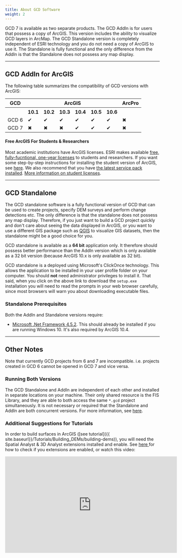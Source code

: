 ```yaml
---
title: About GCD Software
weight: 2
---
```


GCD 7 is available as two separate products. The GCD AddIn is for users that possess a copy of ArcGIS. This version includes the ability to visualize GCD layers in ArcMap. The GCD Standalone version is completely independent of ESRI technology and you do not need a copy of ArcGIS to use it. The Standalone is fully functional and the only difference from the AddIn is that the Standalone does not possess any map display.

------

## GCD AddIn for ArcGIS

The following table summarizes the compatibility of GCD versions with ArcGIS:

<table class="tg">
  <tr>
    <th class="tg-0pky">GCD</th>
    <th class="tg-c3ow" colspan="6">ArcGIS</th>
    <th class="tg-0pky">ArcPro</th>
  </tr>
  <tr>
    <th class="tg-0pky"></th>
    <th class="tg-c3ow">10.1</th>
    <th class="tg-c3ow">10.2</th>
    <th class="tg-c3ow">10.3</th>
    <th class="tg-c3ow">10.4</th>
    <th class="tg-c3ow">10.5</th>
    <th class="tg-c3ow">10.6</th>
    <th class="tg-c3ow"></th>
  </tr>
  <tr>
    <td class="tg-0pky">GCD 6</td>
    <td class="tg-c3ow">&#x2714;</td>
    <td class="tg-c3ow">&#x2714;</td>
    <td class="tg-c3ow">&#x2714;</td>
    <td class="tg-c3ow">&#x2714;</td>
    <td class="tg-c3ow">&#x2714;</td>
    <td class="tg-c3ow">&#x2714;</td>
    <td class="tg-c3ow">&#x2716;</td>
  </tr>
  <tr>
    <td class="tg-0pky">GCD 7</td>
    <td class="tg-c3ow">&#x2716;</td>
    <td class="tg-c3ow">&#x2716;</td>
    <td class="tg-c3ow">&#x2716;</td>
    <td class="tg-c3ow">&#x2714;</td>
    <td class="tg-c3ow">&#x2714;</td>
    <td class="tg-c3ow">&#x2714;</td>
    <td class="tg-c3ow">&#x2716;</td>
  </tr>
</table>



#### Free ArcGIS For Students & Researchers
Most academic institutions have ArcGIS licenses. ESRI makes available [free, fully-fucntional, one-year licenses](http://www.esri.com/landing-pages/software/arcgis/arcgis-desktop-student-trial) to students and researchers. If you want some step-by-step instructions for installing the student version of ArcGIS, see [here](http://gis.joewheaton.org/about/software/arcgis_install). We also recommend that you have [the latest service pack installed](http://resources.arcgis.com/content/patches-and-service-packs?fa=viewPatch&PID=66&MetaID=1843). [More information on student licenses](http://www.joewheaton.org/Home/students-teaching/teaching-materials/gis-help/arcgis-desktop-10---education-edition). 


------
## GCD Standalone

The GCD standalone software is a fully functional version of GCD that can be used to create projects, specify DEM surveys and perform change detections etc. The only difference is that the standalone does not possess any map display. Therefore, if you just want to build a GCD project quickly and don't care about seeing the data displayed in ArcGIS, or you want to use a different GIS package such as [QGIS](https://www.qgis.org/en/site) to visualize GIS datasets, then the standalone might be a good choice for you.

GCD standalone is available as a **64 bit** application only. It therefore should possess better performance than the AddIn version which is only available as a 32 bit version (because ArcGIS 10.x is only available as 32 bit).

GCD standalone is a deployed using Microsoft's ClickOnce technology. This allows the application to be installed in your user profile folder on your computer. You should **not** need administrator privileges to install it. That said, when you click on the above link to download the `setup.exe` installation you will need to read the prompts in your web browser carefully, since most browsers will warn you about downloading executable files.

### Standalone Prerequisites

Both the AddIn and Standalone versions require:

* [Microsoft .Net Framework 4.5.2](https://www.microsoft.com/en-ca/download/details.aspx?id=42642). This should already be installed if you are running Windows 10. It's also required by ArcGIS 10.4.

-----
## Other Notes

Note that currently GCD projects from 6 and 7 are incompatible. i.e. projects created in GCD 6 cannot be opened in GCD 7 and vice versa.

### Running Both Versions
The GCD Standalone and AddIn are independent of each other and installed in separate locations on your machine. Their only shared resource is the FIS Library, and they are able to both access the same `*.gcd` project simultaneously. It is not necessary or required that the Standalone and AddIn are both concurrent versions. For more information, see [here](https://github.com/Riverscapes/gcd/issues/196).

### Additional Suggestions for Tutorials

In order to build surfaces in ArcGIS ([see tutorial]({{ site.baseurl}}/Tutorials/Building_DEMs/building-dems)), you will need the Spatial Analyst & 3D Analyst extensions installed and enable. See [here ](http://gis.joewheaton.org/assignments/labs/lab01/getting-organized-and-oriented/arcgis-10-desktop-orientation/about-the-software#TOC-Using-Extensions)for how to check if you extensions are enabled, or watch this video:

<div class="responsive-embed">
	<iframe width="560" height="315" src="https://www.youtube.com/embed/JgBlCnGco9M?rel=0" frameborder="0" allow="autoplay; encrypted-media" allowfullscreen></iframe>
</div>



